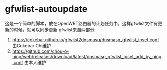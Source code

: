 # gfwlist-autoupdate
这是一个简单的脚本，放在OpenWRT路由器的计划任务中，这样gfwlist文件有更新的时候，就可以同步更新
gfwlist来自两部分: 
1. https://cokebar.github.io/gfwlist2dnsmasq/dnsmasq_gfwlist_ipset.conf 由Cokebar Chi维护
2. https://github.com/chou-o-ning/web/releases/download/latest/dnsmasq_gfwlist_ipset_add_by_ning.conf 由本人维护


